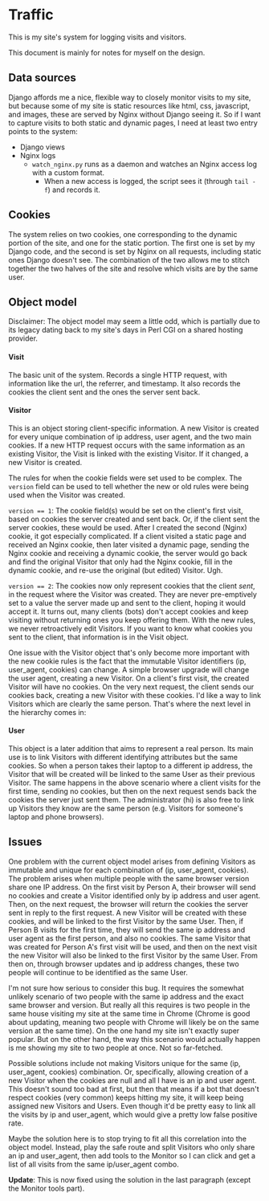Traffic
=======

This is my site's system for logging visits and visitors.

This document is mainly for notes for myself on the design.

Data sources
----------------
Django affords me a nice, flexible way to closely monitor visits to my site, but because some of my site is static resources like html, css, javascript, and images, these are served by Nginx without Django seeing it. So if I want to capture visits to both static and dynamic pages, I need at least two entry points to the system:

- Django views
- Nginx logs
    - `watch_nginx.py` runs as a daemon and watches an Nginx access log with a custom format.
        - When a new access is logged, the script sees it (through `tail -f`) and records it.


Cookies
-------
The system relies on two cookies, one corresponding to the dynamic portion of the site, and one for the static portion. The first one is set by my Django code, and the second is set by Nginx on all requests, including static ones Django doesn't see. The combination of the two allows me to stitch together the two halves of the site and resolve which visits are by the same user.


Object model
------------
Disclaimer: The object model may seem a little odd, which is partially due to its legacy dating back to my site's days in Perl CGI on a shared hosting provider.

#### Visit
The basic unit of the system. Records a single HTTP request, with information like the url, the referrer, and timestamp. It also records the cookies the client sent and the ones the server sent back.

#### Visitor
This is an object storing client-specific information. A new Visitor is created for every unique combination of ip address, user agent, and the two main cookies. If a new HTTP request occurs with the same information as an existing Visitor, the Visit is linked with the existing Visitor. If it changed, a new Visitor is created.

The rules for when the cookie fields were set used to be complex. The `version` field can be used to tell whether the new or old rules were being used when the Visitor was created.

`version == 1`: The cookie field(s) would be set on the client's first visit, based on cookies the server created and sent back. Or, if the client sent the server cookies, these would be used. After I created the second (Nginx) cookie, it got especially complicated. If a client visited a static page and received an Nginx cookie, then later visited a dynamic page, sending the Nginx cookie and receiving a dynamic cookie, the server would go back and find the original Visitor that only had the Nginx cookie, fill in the dynamic cookie, and re-use the original (but edited) Visitor. Ugh.

`version == 2`: The cookies now only represent cookies that the client *sent*, in the request where the Visitor was created. They are never pre-emptively set to a value the server made up and sent to the client, hoping it would accept it. It turns out, many clients (bots) don't accept cookies and keep visiting without returning ones you keep offering them. With the new rules, we never retroactively edit Visitors. If you want to know what cookies you sent to the client, that information is in the Visit object.

One issue with the Visitor object that's only become more important with the new cookie rules is the fact that the immutable Visitor identifiers (ip, user_agent, cookies) can change. A simple browser upgrade will change the user agent, creating a new Visitor. On a client's first visit, the created Visitor will have no cookies. On the very next request, the client sends our cookies back, creating a new Visitor with these cookies. I'd like a way to link Visitors which are clearly the same person. That's where the next level in the hierarchy comes in:

#### User

This object is a later addition that aims to represent a real person. Its main use is to link Visitors with different identifying attributes but the same cookies. So when a person takes their laptop to a different ip address, the Visitor that will be created will be linked to the same User as their previous Visitor. The same happens in the above scenario where a client visits for the first time, sending no cookies, but then on the next request sends back the cookies the server just sent them. The administrator (hi) is also free to link up Visitors they know are the same person (e.g. Visitors for someone's laptop and phone browsers).

Issues
-------

One problem with the current object model arises from defining Visitors as immutable and unique for each combination of (ip, user_agent, cookies). The problem arises when multiple people with the same browser version share one IP address. On the first visit by Person A, their browser will send no cookies and create a Visitor identified only by ip address and user agent. Then, on the next request, the browser will return the cookies the server sent in reply to the first request. A new Visitor will be created with these cookies, and will be linked to the first Visitor by the same User. Then, if Person B visits for the first time, they will send the same ip address and user agent as the first person, and also no cookies. The same Visitor that was created for Person A's first visit will be used, and then on the next visit the new Visitor will also be linked to the first Visitor by the same User. From then on, through browser updates and ip address changes, these two people will continue to be identified as the same User.

I'm not sure how serious to consider this bug. It requires the somewhat unlikely scenario of two people with the same ip address and the exact same browser and version. But really all this requires is two people in the same house visiting my site at the same time in Chrome (Chrome is good about updating, meaning two people with Chrome will likely be on the same version at the same time). On the one hand my site isn't exactly super popular. But on the other hand, the way this scenario would actually happen is me showing my site to two people at once. Not so far-fetched.

Possible solutions include not making Visitors unique for the same (ip, user_agent, cookies) combination. Or, specifically, allowing creation of a new Visitor when the cookies are null and all I have is an ip and user agent. This doesn't sound too bad at first, but then that means if a bot that doesn't respect cookies (very common) keeps hitting my site, it will keep being assigned new Visitors and Users. Even though it'd be pretty easy to link all the visits by ip and user_agent, which would give a pretty low false positive rate.

Maybe the solution here is to stop trying to fit all this correlation into the object model. Instead, play the safe route and split Visitors who only share an ip and user_agent, then add tools to the Monitor so I can click and get a list of all visits from the same ip/user_agent combo.

**Update**: This is now fixed using the solution in the last paragraph (except the Monitor tools part).
